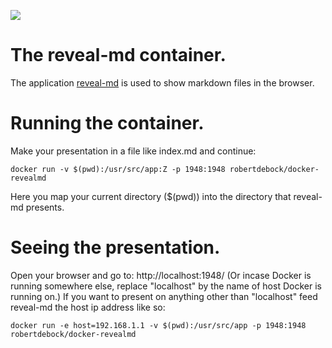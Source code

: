 [![](https://images.microbadger.com/badges/image/robertdebock/docker-revealmd.svg)](https://microbadger.com/images/robertdebock/docker-revealmd "Get your own image badge on microbadger.com")

# The reveal-md container.
The application [reveal-md](https://github.com/webpro/reveal-md) is used to show markdown files in the browser.

# Running the container.
Make your presentation in a file like index.md and continue:

    docker run -v $(pwd):/usr/src/app:Z -p 1948:1948 robertdebock/docker-revealmd

Here you map your current directory ($(pwd)) into the directory that reveal-md presents.

# Seeing the presentation.
Open your browser and go to: http://localhost:1948/ (Or incase Docker is running somewhere else, replace "localhost" by the name of host Docker is running on.)
If you want to present on anything other than "localhost" feed reveal-md the host ip address like so:

    docker run -e host=192.168.1.1 -v $(pwd):/usr/src/app -p 1948:1948 robertdebock/docker-revealmd
